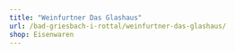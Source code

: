 ```yaml
---
title: "Weinfurtner Das Glashaus"
url: /bad-griesbach-i-rottal/weinfurtner-das-glashaus/
shop: Eisenwaren
---
```

